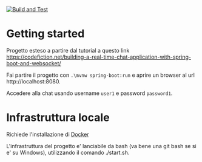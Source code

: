 [![Build and Test](https://github.com/Studiofarma/Infolab/actions/workflows/build-and-test.yml/badge.svg)](https://github.com/Studiofarma/Infolab/actions/workflows/build-and-test.yml)

# Getting started

Progetto esteso a partire dal tutorial a questo link https://codefiction.net/building-a-real-time-chat-application-with-spring-boot-and-websocket/

Fai partire il progetto con `.\mvnw spring-boot:run` e aprire un browser al url http://localhost:8080.

Accedere alla chat usando username `user1` e password `password1`.

# Infrastruttura locale

Richiede l'installazione di [Docker](https://docs.docker.com/desktop/install/windows-install/)

L'infrastruttura del progetto e' lanciabile da bash (va bene una git bash se si e' su Windows), utilizzando il comando ./start.sh.
